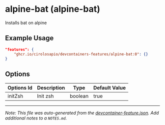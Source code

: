 
# alpine-bat (alpine-bat)

Installs bat on alpine

## Example Usage

```json
"features": {
    "ghcr.io/cirolosapio/devcontainers-features/alpine-bat:0": {}
}
```

## Options

| Options Id | Description | Type | Default Value |
|-----|-----|-----|-----|
| initZsh | Init zsh | boolean | true |



---

_Note: This file was auto-generated from the [devcontainer-feature.json](https://github.com/cirolosapio/devcontainers-features/blob/main/src/alpine-bat/devcontainer-feature.json).  Add additional notes to a `NOTES.md`._
